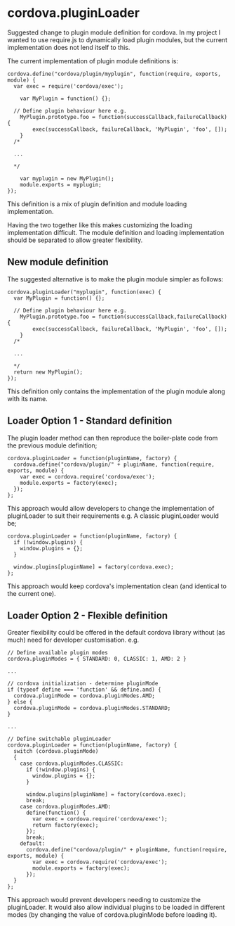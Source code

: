 cordova.pluginLoader
====================

Suggested change to plugin module definition for cordova.
In my project I wanted to use require.js to dynamically load plugin modules, but the current implementation does not lend itself to this.

The current implementation of plugin module definitions is:

    cordova.define("cordova/plugin/myplugin", function(require, exports, module) {
      var exec = require('cordova/exec');
    
    	var MyPlugin = function() {};
    
      // Define plugin behaviour here e.g.
    	MyPlugin.prototype.foo = function(successCallback,failureCallback) {
    	    exec(successCallback, failureCallback, 'MyPlugin', 'foo', []);
    	}
      /*
      
      ...
      
      */ 
    
    	var myplugin = new MyPlugin();
    	module.exports = myplugin;
    });
    

This definition is a mix of plugin definition and module loading implementation.

Having the two together like this makes customizing the loading implementation difficult.
The module definition and loading implementation should be separated to allow greater flexibility.

New module definition
---------------------

The suggested alternative is to make the plugin module simpler as follows:

    cordova.pluginLoader("myplugin", function(exec) {
      var MyPlugin = function() {};
    
      // Define plugin behaviour here e.g.
    	MyPlugin.prototype.foo = function(successCallback,failureCallback) {
    	    exec(successCallback, failureCallback, 'MyPlugin', 'foo', []);
    	}
      /*
      
      ...
      
      */ 
      return new MyPlugin();  
    });
    
This definition only contains the implementation of the plugin module along with its name.

Loader Option 1 - Standard definition
-------------------------------------

The plugin loader method can then reproduce the boiler-plate code from the previous module definition;

    cordova.pluginLoader = function(pluginName, factory) {
      cordova.define("cordova/plugin/" + pluginName, function(require, exports, module) {
        var exec = cordova.require('cordova/exec');
        module.exports = factory(exec);
      });
    };
    
This approach would allow developers to change the implementation of pluginLoader to suit their requirements 
e.g. A classic pluginLoader would be;

    cordova.pluginLoader = function(pluginName, factory) {
      if (!window.plugins) {
        window.plugins = {};
      }
    
      window.plugins[pluginName] = factory(cordova.exec);
    };
    
This approach would keep cordova's implementation clean (and identical to the current one).
    

Loader Option 2 - Flexible definition
-------------------------------------

Greater flexibility could be offered in the default cordova library without (as much) need for developer customisation.
e.g.

    // Define available plugin modes
    cordova.pluginModes = { STANDARD: 0, CLASSIC: 1, AMD: 2 }
    
    ...
    
    // cordova initialization - determine pluginMode
    if (typeof define === 'function' && define.amd) {
      cordova.pluginMode = cordova.pluginModes.AMD;
    } else {
      cordova.pluginMode = cordova.pluginModes.STANDARD;
    }
    
    ...
    
    // Define switchable pluginLoader
    cordova.pluginLoader = function(pluginName, factory) {
      switch (cordova.pluginMode)
      {
        case cordova.pluginModes.CLASSIC: 
          if (!window.plugins) {
            window.plugins = {};
          }
        
          window.plugins[pluginName] = factory(cordova.exec);
          break;
        case cordova.pluginModes.AMD:
          define(function() {
            var exec = cordova.require('cordova/exec');
            return factory(exec);
          });
          break;
        default:
          cordova.define("cordova/plugin/" + pluginName, function(require, exports, module) {
            var exec = cordova.require('cordova/exec');
            module.exports = factory(exec);
          });
      }
    };
    
    
This approach would prevent developers needing to customize the pluginLoader.
It would also allow individual plugins to be loaded in different modes
(by changing the value of cordova.pluginMode before loading it).

